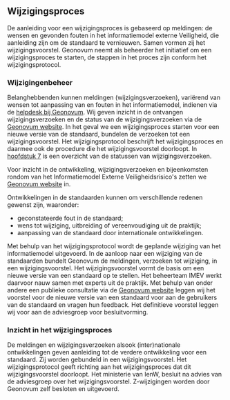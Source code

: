 ## Wijzigingsproces

De aanleiding voor een wijzigingsproces is gebaseerd op meldingen: de wensen en gevonden fouten in het informatiemodel externe Veiligheid, die aanleiding zijn om de standaard te vernieuwen. Samen vormen zij het wijzigingsvoorstel. Geonovum neemt als beheerder het initiatief om een wijzigingsproces te starten, de stappen in het proces zijn conform het wijzigingsprotocol.

### Wijzigingenbeheer

Belanghebbenden kunnen meldingen (wijzigingsverzoeken), variërend van wensen tot aanpassing van en fouten in het informatiemodel, indienen via de <a href='mailto:imev@geonovum.nl' target='_blank'>helpdesk bij Geonovum</a>. Wij geven inzicht in de ontvangen wijzigingsverzoeken en de status van de wijzigingsverzoeken via de <a href='https://www.geonovum.nl/geo-standaarden/meldingen' target='_blank'>Geonovum website</a>. In het geval we een wijzigingsproces starten voor een nieuwe versie van de standaard, bundelen de verzoeken tot een wijzigingsvoorstel. Het wijzigingsprotocol beschrijft het wijzigingsproces en daarmee ook de procedure die het wijzigingsvoorstel doorloopt. 
In <a href='#overzicht-status-van-wijzigingsverzoeken'>hoofdstuk 7<a></a> is een overzicht van de statussen van wijzigingsverzoeken. 

Voor inzicht in de ontwikkeling, wijzigingsverzoeken en bijeenkomsten rondom van het Informatiemodel Externe Veiligheidsrisico's zetten we <a href='https://www.geonovum.nl/geo-standaarden/informatiemodel-externe-veiligheid' target='_blank'>Geonovum website</a> in.

Ontwikkelingen in de standaarden kunnen om verschillende redenen gewenst zijn, waaronder:
<ul><li>geconstateerde fout in de standaard;</li>
<li>wens tot wijziging, uitbreiding of vereenvoudiging uit de praktijk;</li>
<li>aanpassing van de standaard door internationale ontwikkelingen.</li>
</ul>

Met behulp van het wijzigingsprotocol wordt de geplande wijziging van het informatiemodel uitgevoerd. In de aanloop naar een wijziging van de standaarden bundelt Geonovum de meldingen, verzoeken tot wijziging, in een wijzigingsvoorstel. Het wijzigingsvoorstel vormt de basis om een nieuwe versie van een standaard op te stellen. Het beheerteam IMEV werkt daarvoor nauw samen met experts uit de praktijk. Met behulp van onder andere een publieke consultatie via de <a href='https://www.geonovum.nl/geo-standaarden/informatiemodel-externe-veiligheid' target='_blank'>Geonovum website</a> leggen wij het voorstel voor de nieuwe versie van een standaard voor aan de gebruikers van de standaard en vragen hun feedback. Het definitieve voorstel leggen wij voor aan de adviesgroep voor besluitvorming.  

### Inzicht in het wijzigingsproces

De meldingen en wijzigingsverzoeken alsook (inter)nationale ontwikkelingen geven aanleiding tot de verdere ontwikkeling voor een standaard. Zij worden gebundeld in een wijzigingsvoorstel. Het wijzigingsprotocol geeft richting aan het wijzigingsproces dat dit wijzigingsvoorstel doorloopt. Het ministerie van IenW, besluit na advies van de adviesgroep over het wijzigingsvoorstel. Z-wijzigingen worden door Geonovum zelf besloten en uitgevoerd. <a name='_Ref396391640'></a><b><br/></b>

